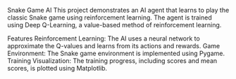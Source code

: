 Snake Game AI
  This project demonstrates an AI agent that learns to play the classic Snake game using reinforcement learning. The agent is trained using Deep Q-Learning, a value-based method of reinforcement learning.

Features
  Reinforcement Learning: The AI uses a neural network to approximate the Q-values and learns from its actions and rewards.
  Game Environment: The Snake game environment is implemented using Pygame.
  Training Visualization: The training progress, including scores and mean scores, is plotted using Matplotlib.
